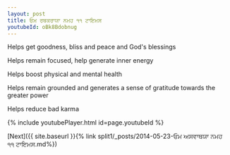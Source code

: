 ```yaml
---
layout: post
title: ਓਮ ਰਥਕਰਾਯਾ ਨਮਹ ੧੧ ਟਾਇਮਸ
youtubeId: oBk8Bdobnug
---
```

 
 
Helps get goodness, bliss and peace and God's blessings
 
Helps remain focused, help generate inner energy 
 
Helps boost physical and mental health 
 
Helps remain grounded and generates a sense of gratitude towards the greater power 
 
Helps reduce bad karma
 
 
 
 


{% include youtubePlayer.html id=page.youtubeId %}
 
[Next]({{ site.baseurl }}{% link  split1/_posts/2014-05-23-ਓਮ ਅਸਵਾਥਯਾ ਨਮਹ ੧੧ ਟਾਇਮਸ.md%})
 
